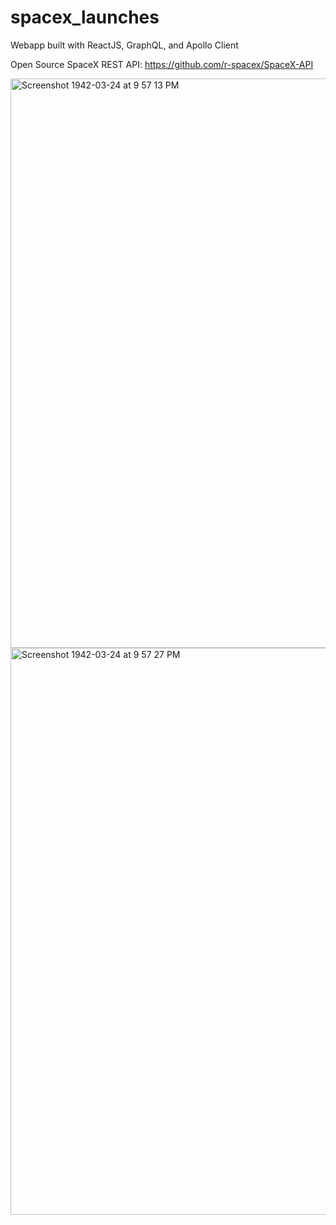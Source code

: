# spacex_launches
Webapp built with ReactJS, GraphQL, and Apollo Client

Open Source SpaceX REST API: https://github.com/r-spacex/SpaceX-API

<img width="911" alt="Screenshot 1942-03-24 at 9 57 13 PM" src="https://user-images.githubusercontent.com/62204944/84599836-9d8dde00-ae92-11ea-89a6-f7cba5eabad3.png">

<img width="907" alt="Screenshot 1942-03-24 at 9 57 27 PM" src="https://user-images.githubusercontent.com/62204944/84599812-73d4b700-ae92-11ea-9f47-de374fdf82f3.png">


